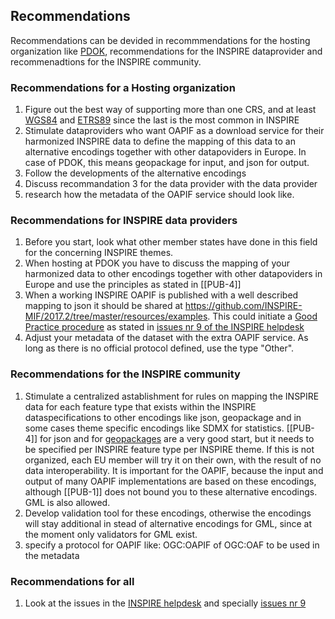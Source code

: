 ## Recommendations

Recommendations can be devided in recommmendations for the hosting organization like [PDOK](https://www.pdok.nl), recommendations for the INSPIRE dataprovider and recommenadtions for the INSPIRE community.

### Recommendations for a Hosting organization

1. Figure out the best way of supporting more than one CRS, and at least [WGS84](https://epsg.io/4326) and [ETRS89](https://epsg.io/4258) since the last is the most common in INSPIRE
2. Stimulate dataproviders who want OAPIF as a download service for their harmonized INSPIRE data to define the mapping of this data to an alternative encodings together with other datapoviders in Europe. In case of PDOK, this means geopackage for input, and json for output.
3. Follow the developments of the alternative encodings
4. Discuss recommandation 3 for the data provider with the data provider
5. research how the metadata of the OAPIF service should look like. 

### Recommendations for INSPIRE data providers

1. Before you start, look what other member states have done in this field for the concerning INSPIRE themes.
2. When hosting at PDOK you have to discuss the mapping of your harmonized data to other encodings together with other datapoviders in Europe and use the principles as stated in [[PUB-4]]
3. When a working INSPIRE OAPIF is published with a well described mapping to json it should be shared at https://github.com/INSPIRE-MIF/2017.2/tree/master/resources/examples. 
This could initiate a [Good Practice procedure](https://inspire.ec.europa.eu/portfolio/good-practice-library) as stated in [issues nr 9 of the INSPIRE helpdesk](https://github.com/INSPIRE-MIF/helpdesk/issues/9) 
4. Adjust your metadata of the dataset with the extra OAPIF service. As long as there is no official protocol defined, use the type "Other". 

### Recommendations for the INSPIRE community

1. Stimulate a centralized astablishment for rules on mapping the INSPIRE data for each feature type that exists within the INSPIRE dataspecifications to other encodings like json, geopackage and in some cases theme specific encodings like SDMX for statistics. 
[[PUB-4]] for json and for [geopackages](https://github.com/INSPIRE-MIF/gp-geopackage-encodings) are a very good start, but it needs to be specified per INSPIRE feature type per INSPIRE theme.
If this is not organized, each EU member will try it on their own, with the result of no data interoperability. It is important for the OAPIF, because the input and output of many OAPIF implementations are based on these encodings, although [[PUB-1]] does not bound you to these alternative encodings. GML is also allowed. 
2. Develop validation tool for these encodings, otherwise the encodings will stay additional in stead of alternative encodings for GML, since at the moment only validators for GML exist.
3. specify a protocol for OAPIF like: OGC:OAPIF of OGC:OAF to be used in the metadata

### Recommendations for all

1. Look at the issues in the [INSPIRE helpdesk](https://github.com/INSPIRE-MIF/helpdesk) and specially [issues nr 9](https://github.com/INSPIRE-MIF/helpdesk/issues/9)